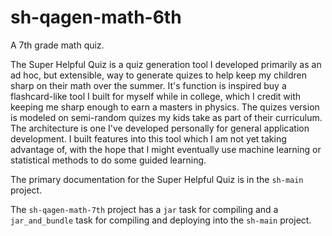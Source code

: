  # sh-qagen-math-6th
A 7th grade math quiz.

The Super Helpful Quiz is a quiz generation tool I developed primarily as an ad hoc, but extensible, way to generate quizes to help keep my children sharp on their math over the summer. It's function is inspired buy a flashcard-like tool I built for myself while in college, which I credit with keeping me sharp enough to earn a masters in physics. The quizes version is modeled on semi-random quizes my kids take as part of their curriculum. The architecture is one I've developed personally for general application development. I built features into this tool which I am not yet taking advantage of, with the hope that I might eventually use machine learning or statistical methods to do some guided learning.

The primary documentation for the Super Helpful Quiz is in the `sh-main` project. 

The `sh-qagen-math-7th` project has a `jar` task for compiling and a `jar_and_bundle` task for compiling and deploying into the `sh-main` project.
